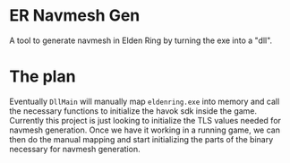 ﻿# ER Navmesh Gen
A tool to generate navmesh in Elden Ring by turning the exe into a "dll".

# The plan
Eventually `DllMain` will manually map `eldenring.exe` into memory and call the necessary functions to initialize the havok
sdk inside the game. Currently this project is just looking to initialize the TLS values needed for navmesh generation.
Once we have it working in a running game, we can then do the manual mapping and start initializing the parts of the binary
necessary for navmesh generation.

